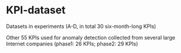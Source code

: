 # KPI-dataset

Datasets in experiments (A-D, in total 30 six-month-long KPIs)

Other 55 KPIs used for anomaly detection collected from several large Internet companies (phase1: 26 KPIs; phase2: 29 KPIs)

